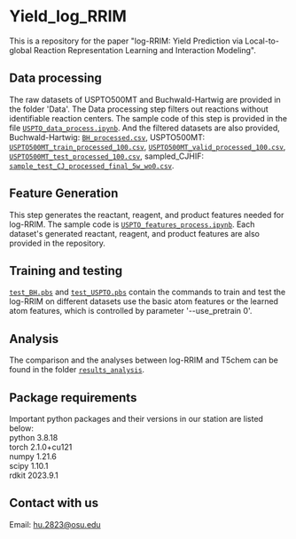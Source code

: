 # Yield_log_RRIM
This is a repository for the paper "log-RRIM: Yield Prediction via Local-to-global Reaction Representation Learning and Interaction Modeling".

## Data processing
The raw datasets of USPTO500MT and Buchwald-Hartwig are provided in the folder 'Data'. The Data processing step filters out reactions without identifiable reaction centers. 
The sample code of this step is provided in the file [`USPTO_data_process.ipynb`](USPTO_data_process.ipynb). And the filtered datasets are also provided, Buchwald-Hartwig: [`BH_processed.csv`](BH_processed.csv), USPTO500MT: [`USPTO500MT_train_processed_100.csv`](USPTO500MT_train_processed_100.csv), [`USPTO500MT_valid_processed_100.csv`](USPTO500MT_valid_processed_100.csv), [`USPTO500MT_test_processed_100.csv`](USPTO500MT_test_processed_100.csv), sampled_CJHIF: [`sample_test_CJ_processed_final_5w_wo0.csv`](sample_test_CJ_processed_final_5w_wo0.csv). 

## Feature Generation
This step generates the reactant, reagent, and product features needed for log-RRIM. The sample code is [`USPTO_features_process.ipynb`](USPTO_features_process.ipynb). Each dataset's generated reactant, reagent, and product features are also provided in the repository. 

## Training and testing
[`test_BH.pbs`](test_BH.pbs) and [`test_USPTO.pbs`](test_USPTO.pbs) contain the commands to train and test the log-RRIM on different datasets use the basic atom features or the learned atom features, which is controlled by parameter '--use_pretrain 0'. 

## Analysis
The comparison and the analyses between log-RRIM and T5chem can be found in the folder [`results_analysis`](results_analysis).

## Package requirements
Important python packages and their versions in our station are listed below: <br>
python                    3.8.18 <br>
torch                     2.1.0+cu121 <br>
numpy                     1.21.6 <br>
scipy                     1.10.1 <br>
rdkit                     2023.9.1 <br>

## Contact with us
Email: hu.2823@osu.edu
